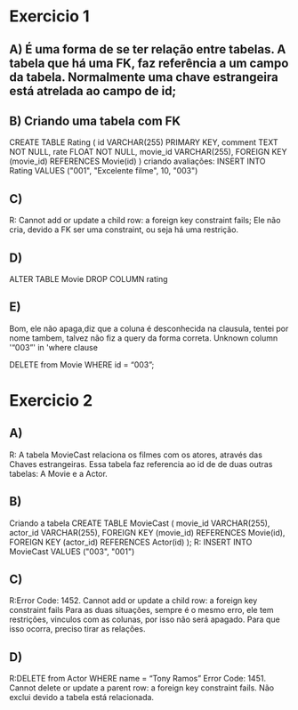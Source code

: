 # Exercicio 1

## A) É uma forma de se ter relação entre tabelas. A tabela que há uma FK, faz referência a um campo da tabela. Normalmente uma chave estrangeira está atrelada ao campo de id;

## B) Criando uma tabela com FK

CREATE TABLE Rating (
id VARCHAR(255) PRIMARY KEY,
comment TEXT NOT NULL,
rate FLOAT NOT NULL,
movie_id VARCHAR(255),
FOREIGN KEY (movie_id) REFERENCES Movie(id)
)
criando avaliações:
INSERT INTO Rating VALUES
("001", "Excelente filme", 10, "003")

## C)

R: Cannot add or update a child row: a foreign key constraint fails; Ele não cria, devido a FK ser uma constraint, ou seja há uma restrição.

## D)

ALTER TABLE Movie DROP COLUMN rating

## E)

Bom, ele não apaga,diz que a coluna é desconhecida na clausula, tentei por nome tambem, talvez não fiz a query da forma correta.
Unknown column '“003”' in 'where clause

DELETE from Movie
WHERE id = “003”;

# Exercicio 2

## A)

R: A tabela MovieCast relaciona os filmes com os atores, através das Chaves estrangeiras. Essa tabela faz referencia ao id de de duas outras tabelas: A Movie e a Actor.

## B)

Criando a tabela
CREATE TABLE MovieCast (
movie_id VARCHAR(255),
actor_id VARCHAR(255),
FOREIGN KEY (movie_id) REFERENCES Movie(id),
FOREIGN KEY (actor_id) REFERENCES Actor(id)
);
R: INSERT INTO MovieCast VALUES
("003", "001")

## C)

R:Error Code: 1452. Cannot add or update a child row: a foreign key constraint fails
Para as duas situações, sempre é o mesmo erro, ele tem restrições, vinculos com as colunas, por isso não será apagado. Para que isso ocorra, preciso tirar as relações.

## D)

R:DELETE from Actor
WHERE name = “Tony Ramos”
Error Code: 1451. Cannot delete or update a parent row: a foreign key constraint fails.
Não exclui devido a tabela está relacionada.
